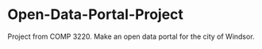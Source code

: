 # Open-Data-Portal-Project
Project from COMP 3220. Make an open data portal for the city of Windsor.

